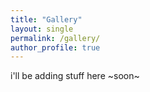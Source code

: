 ```yaml
---
title: "Gallery"
layout: single
permalink: /gallery/
author_profile: true
---
```


i'll be adding stuff here ~soon~
